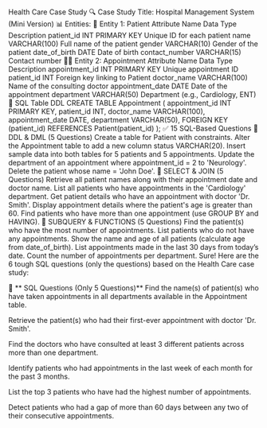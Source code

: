 Health Care Case Study
🔍 Case Study Title: Hospital Management System (Mini Version)
📊 Entities:
🏥 Entity 1: Patient
Attribute Name	Data Type	Description
patient_id	INT PRIMARY KEY	Unique ID for each patient
name	VARCHAR(100)	Full name of the patient
gender	VARCHAR(10)	Gender of the patient
date_of_birth	DATE	Date of birth
contact_number	VARCHAR(15)	Contact number
🧑‍⚕️ Entity 2: Appointment
Attribute Name	Data Type	Description
appointment_id	INT PRIMARY KEY	Unique appointment ID
patient_id	INT	Foreign key linking to Patient
doctor_name	VARCHAR(100)	Name of the consulting doctor
appointment_date	DATE	Date of the appointment
department	VARCHAR(50)	Department (e.g., Cardiology, ENT)
🧾 SQL Table DDL
CREATE TABLE Appointment (
    appointment_id INT PRIMARY KEY,
    patient_id INT,
    doctor_name VARCHAR(100),
    appointment_date DATE,
    department VARCHAR(50),
    FOREIGN KEY (patient_id) REFERENCES Patient(patient_id)
);
✅ 15 SQL-Based Questions
📌 DDL & DML (5 Questions)
Create a table for Patient with constraints.
Alter the Appointment table to add a new column status VARCHAR(20).
Insert sample data into both tables for 5 patients and 5 appointments.
Update the department of an appointment where appointment_id = 2 to 'Neurology'.
Delete the patient whose name = 'John Doe'.
📌 SELECT & JOIN (5 Questions)
Retrieve all patient names along with their appointment date and doctor name.
List all patients who have appointments in the 'Cardiology' department.
Get patient details who have an appointment with doctor 'Dr. Smith'.
Display appointment details where the patient's age is greater than 60.
Find patients who have more than one appointment (use GROUP BY and HAVING).
📌 SUBQUERY & FUNCTIONS (5 Questions)
Find the patient(s) who have the most number of appointments.
List patients who do not have any appointments.
Show the name and age of all patients (calculate age from date_of_birth).
List appointments made in the last 30 days from today’s date.
Count the number of appointments per department.
Sure! Here are the 6 tough SQL questions (only the questions) based on the Health Care case study:

🧠 ** SQL Questions (Only 5 Questions)**
Find the name(s) of patient(s) who have taken appointments in all departments available in the Appointment table.

Retrieve the patient(s) who had their first-ever appointment with doctor 'Dr. Smith'.

Find the doctors who have consulted at least 3 different patients across more than one department.

Identify patients who had appointments in the last week of each month for the past 3 months.

List the top 3 patients who have had the highest number of appointments.

Detect patients who had a gap of more than 60 days between any two of their consecutive appointments.
